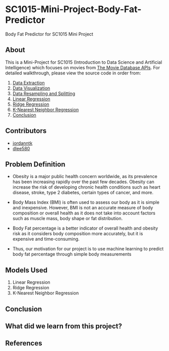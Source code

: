 # SC1015-Mini-Project-Body-Fat-Predictor
Body Fat Predictor for SC1015 Mini Project

## About

This is a Mini-Project for SC1015 (Introduction to Data Science and Artificial Intelligence) which focuses on movies from [The Movie Database APIs](https://developers.themoviedb.org/3/getting-started). For detailed walkthrough, please view the source code in order from:

1. [Data Extraction](https://github.com/)
2. [Data Visualization](https://github.com/)
3. [Data Resampling and Splitting](https://github.com/)
4. [Linear Regression](https://github.com/)
5. [Ridge Regression](https://github.com/)
6. [K-Nearest Neighbor Regression](https://github.com/)
7. [Conclusion](https://github.com/)
  
## Contributors

- [jordanntk](https://github.com/jordanntk)
- [dlee580](https://github.com/dlee580)

## Problem Definition

- Obesity is a major public health concern worldwide, as its prevalence has been increasing rapidly over the past few decades. Obesity can increase the risk of developing chronic health conditions such as heart disease, stroke, type 2 diabetes, certain types of cancer, and more.
- Body Mass Index (BMI) is often used to assess our body as it is simple and inexpensive. However, BMI is not an accurate measure of body composition or overall health as it does not take into account factors such as muscle mass, body shape or fat distribution.

- Body Fat percentage is a better indicator of overall health and obesity risk as it considers body composition more accurately, but it is expensive and time-consuming.
- Thus, our motivation for our project is to use machine learning to predict body fat percentage through simple body measurements


## Models Used

1. Linear Regression
2. Ridge Regression
3. K-Nearest Neighbor Regression

## Conclusion



## What did we learn from this project?



## References

